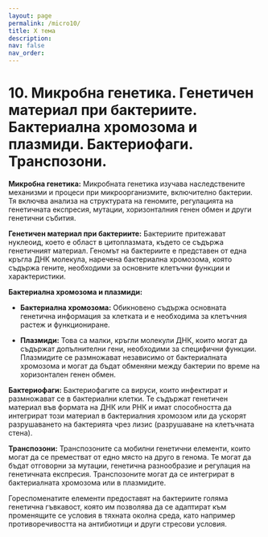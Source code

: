 ```yaml
---
layout: page
permalink: /micro10/
title: X тема
description:
nav: false
nav_order:
---
```


# 10. Микробна генетика. Генетичен материал при бактериите. Бактериална хромозома и плазмиди. Бактериофаги. Транспозони.

**Микробна генетика:**
Микробната генетика изучава наследствените механизми и процеси при микроорганизмите, включително бактерии. Тя включва анализа на структурата на геномите, регулацията на генетичната експресия, мутации, хоризонталния генен обмен и други генетични събития.

**Генетичен материал при бактериите:**
Бактериите притежават нуклеоид, което е област в цитоплазмата, където се съдържа генетичният материал. Геномът на бактериите е представен от една кръгла ДНК молекула, наречена бактериална хромозома, която съдържа гените, необходими за основните клетъчни функции и характеристики.

**Бактериална хромозома и плазмиди:**
- **Бактериална хромозома:** Обикновено съдържа основната генетична информация за клетката и е необходима за клетъчния растеж и функциониране.
  
- **Плазмиди:** Това са малки, кръгли молекули ДНК, които могат да съдържат допълнителни гени, необходими за специфични функции. Плазмидите се размножават независимо от бактериалната хромозома и могат да бъдат обменяни между бактерии по време на хоризонтален генен обмен.

**Бактериофаги:**
Бактериофагите са вируси, които инфектират и размножават се в бактериални клетки. Те съдържат генетичен материал във формата на ДНК или РНК и имат способността да интегрират този материал в бактериалния хромозом или да ускорят разрушаването на бактерията чрез лизис (разрушаване на клетъчната стена).

**Транспозони:**
Транспозоните са мобилни генетични елементи, които могат да се преместват от едно място на друго в генома. Те могат да бъдат отговорни за мутации, генетична разнообразие и регулация на генетичната експресия. Транспозоните могат да се интегрират в бактериалната хромозома или в плазмидите.

Гореспоменатите елементи предоставят на бактериите голяма генетична гъвкавост, която им позволява да се адаптират към променящите се условия в тяхната околна среда, като например противоречивостта на антибиотици и други стресови условия.